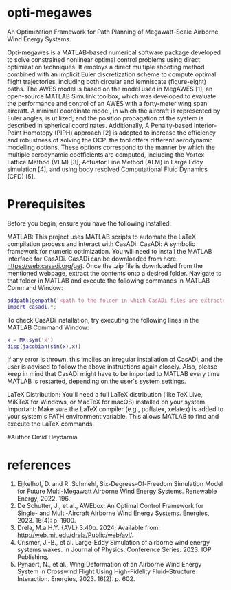 # opti-megawes
An Optimization Framework for Path Planning of Megawatt-Scale Airborne Wind Energy Systems. 

Opti-megawes is a MATLAB-based numerical software package developed to solve constrained nonlinear optimal control problems using direct optimization techniques. 
It employs a direct multiple shooting method combined with an implicit Euler discretization scheme to compute optimal flight trajectories, including both circular 
and lemniscate (figure-eight) paths. The AWES model is based on the model used in MegAWES [1], an open-source MATLAB Simulink toolbox, which was developed to evaluate 
the performance and control of an AWES with a forty-meter wing span aircraft. A minimal coordinate model, in which the aircraft is represented by Euler angles, is utilized, 
and the position propagation of the system is described in spherical coordinates. Additionally, A Penalty-based Interior-Point Homotopy (PIPH) approach [2] is adopted to 
increase the efficiency and robustness of solving the OCP. the tool offers different aerodynamic modelling options. These options correspond to the manner by which the multiple 
aerodynamic coefficients are computed, including the Vortex Lattice Method (VLM) [3], Actuator Line Method (ALM) in Large Eddy simulation [4], and using body resolved Computational 
Fluid Dynamics (CFD) [5]. 

# Prerequisites
Before you begin, ensure you have the following installed:

MATLAB: This project uses MATLAB scripts to automate the LaTeX compilation process and interact with CasADi.
CasADi: A symbolic framework for numeric optimization. You will need to install the MATLAB interface for CasADi. CasADi can be downloaded from here: https://web.casadi.org/get.
Once the .zip file is downloaded from the mentioned webpage, extract the contents onto a desired folder.
Navigate to that folder in MATLAB and execute the following commands in MATLAB Command Window:

```matlab
addpath(genpath('<path to the folder in which CasADi files are extracted to>'));
import casadi.*;
```

To check CasADi installation, try executing the following lines in the MATLAB Command Window:

```matlab
x = MX.sym('x')
disp(jacobian(sin(x),x))
```
If any error is thrown, this implies an irregular installation of CasADi, and the user is advised to follow the above instructions again closely. Also, please keep in mind that CasADi 
might have to be imported to MATLAB every time MATLAB is restarted, depending on the user's system settings.
	
LaTeX Distribution: You'll need a full LaTeX distribution (like TeX Live, MiKTeX for Windows, or MacTeX for macOS) installed on your system.
Important: Make sure the LaTeX compiler (e.g., pdflatex, xelatex) is added to your system's PATH environment variable. This allows MATLAB to find and execute the LaTeX commands.


#Author 
Omid Heydarnia 

	
# references
1. Eijkelhof, D. and R. Schmehl, Six-Degrees-Of-Freedom Simulation Model for Future Multi-Megawatt Airborne Wind Energy Systems. Renewable Energy, 2022. 196.
2. De Schutter, J., et al., AWEbox: An Optimal Control Framework for Single- and Multi-Aircraft Airborne Wind Energy Systems. Energies, 2023. 16(4): p. 1900.
3. Drela, M.a.H.Y. {AVL} 3.40b. 2024; Available from: http://web.mit.edu/drela/Public/web/avl/.
4. Crismer, J.-B., et al. Large-Eddy Simulation of airborne wind energy systems wakes. in Journal of Physics: Conference Series. 2023. IOP Publishing.
5. Pynaert, N., et al., Wing Deformation of an Airborne Wind Energy System in Crosswind Flight Using High-Fidelity Fluid–Structure Interaction. Energies, 2023. 16(2): p. 602.
	
